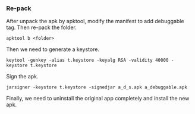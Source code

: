 ### Re-pack
After unpack the apk by apktool, modify the manifest to add debuggable tag. Then re-pack the folder.
```
apktool b <folder>
```
Then we need to generate a keystore.
```
keytool -genkey -alias t.keystore -keyalg RSA -validity 40000 -keystore t.keystore
```
Sign the apk.
```
jarsigner -keystore t.keystore -signedjar a_d_s.apk a_debuggable.apk
```
Finally, we need to uninstall the original app completely and install the new apk.